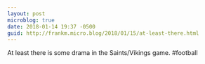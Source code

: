 ```yaml
---
layout: post
microblog: true
date: 2018-01-14 19:37 -0500
guid: http://frankm.micro.blog/2018/01/15/at-least-there.html
---
```

At least there is some drama in the Saints/Vikings game. #football 
